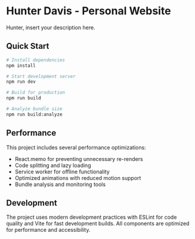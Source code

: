 # Hunter Davis - Personal Website

Hunter, insert your description here.

## Quick Start

```bash
# Install dependencies
npm install

# Start development server
npm run dev

# Build for production
npm run build

# Analyze bundle size
npm run build:analyze
```

## Performance

This project includes several performance optimizations:
- React.memo for preventing unnecessary re-renders
- Code splitting and lazy loading
- Service worker for offline functionality
- Optimized animations with reduced motion support
- Bundle analysis and monitoring tools

## Development

The project uses modern development practices with ESLint for code quality and Vite for fast development builds. All components are optimized for performance and accessibility.